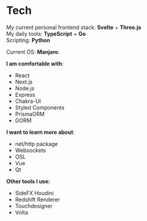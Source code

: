 # Tech

My current personal frontend stack: **Svelte** + **Three.js**  
My daily tools: **TypeScript** + **Go** \
Scripting: **Python**

Current OS: **Manjaro**.

**I am comfortable with**:

-   React
-   Next.js
-   Node.js
-   Express
-   Chakra-UI
-   Styled Components
-   PrismaORM
-   GORM

**I want to learn more about**:

-   net/http package
-   Websockets
-   OSL
-   Vue
-   Qt

**Other tools I use:**

-   SideFX Houdini
-   Redshift Renderer
-   Touchdesigner
-   Volta
